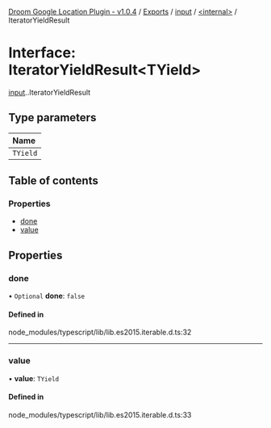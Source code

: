 [Droom Google Location Plugin - v1.0.4](../README.md) / [Exports](../modules.md) / [input](../modules/input.md) / [<internal\>](../modules/input._internal_.md) / IteratorYieldResult

# Interface: IteratorYieldResult<TYield\>

[input](../modules/input.md).[<internal>](../modules/input._internal_.md).IteratorYieldResult

## Type parameters

| Name |
| :------ |
| `TYield` |

## Table of contents

### Properties

- [done](input._internal_.IteratorYieldResult.md#done)
- [value](input._internal_.IteratorYieldResult.md#value)

## Properties

### done

• `Optional` **done**: ``false``

#### Defined in

node_modules/typescript/lib/lib.es2015.iterable.d.ts:32

___

### value

• **value**: `TYield`

#### Defined in

node_modules/typescript/lib/lib.es2015.iterable.d.ts:33
